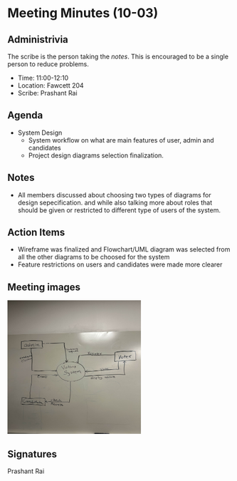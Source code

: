
# Meeting Minutes (10-03)

## Administrivia
The scribe is the person taking the _notes_. This is encouraged to be a single person to reduce problems.
* Time: 11:00-12:10
* Location: Fawcett 204
* Scribe: Prashant Rai

## Agenda
* System Design
  * System workflow on what are main features of    user, admin and candidates
  * Project design diagrams selection finalization.

## Notes
* All members discussed about choosing two types of diagrams for design sepecification. and while also talking more about roles that should be given or restricted to different type of users of the system.


## Action Items
* Wireframe was finalized and Flowchart/UML diagram was selected from all the other diagrams to be choosed for the system
* Feature restrictions on users and candidates were made more clearer

## Meeting images
<img src="./Images/15-10.jpg" width=300 height=300>

## Signatures
Prashant Rai  

